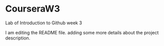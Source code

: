# CourseraW3
Lab of Introduction to Github week 3 

I am editing the README file. adding some more details about the project description.

